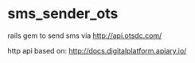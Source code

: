 sms_sender_ots
==================

rails gem to send sms via http://api.otsdc.com/

http api based on: 
http://docs.digitalplatform.apiary.io/
